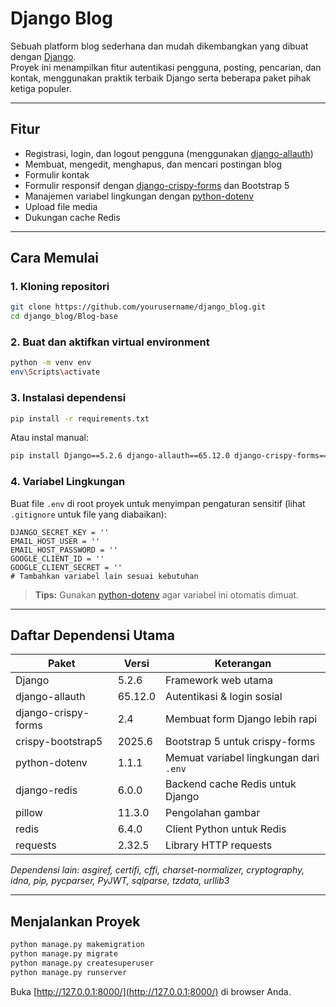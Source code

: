 # Django Blog

Sebuah platform blog sederhana dan mudah dikembangkan yang dibuat dengan [Django](https://www.djangoproject.com/).  
Proyek ini menampilkan fitur autentikasi pengguna, posting, pencarian, dan kontak, menggunakan praktik terbaik Django serta beberapa paket pihak ketiga populer.

---

## Fitur

- Registrasi, login, dan logout pengguna (menggunakan [django-allauth](https://docs.allauth.org/))
- Membuat, mengedit, menghapus, dan mencari postingan blog
- Formulir kontak
- Formulir responsif dengan [django-crispy-forms](https://django-crispy-forms.readthedocs.io/) dan Bootstrap 5
- Manajemen variabel lingkungan dengan [python-dotenv](https://github.com/theskumar/python-dotenv)
- Upload file media
- Dukungan cache Redis

---

## Cara Memulai

### 1. Kloning repositori

```sh
git clone https://github.com/yourusername/django_blog.git
cd django_blog/Blog-base
```

### 2. Buat dan aktifkan virtual environment

```sh
python -m venv env
env\Scripts\activate
```

### 3. Instalasi dependensi

```sh
pip install -r requirements.txt
```

Atau instal manual:

```sh
pip install Django==5.2.6 django-allauth==65.12.0 django-crispy-forms==2.4 crispy-bootstrap5==2025.6 python-dotenv==1.1.1 django-redis==6.0.0 pillow==11.3.0 redis==6.4.0 requests==2.32.5
```

### 4. Variabel Lingkungan

Buat file `.env` di root proyek untuk menyimpan pengaturan sensitif (lihat `.gitignore` untuk file yang diabaikan):

```
DJANGO_SECRET_KEY = ''
EMAIL_HOST_USER = ''
EMAIL_HOST_PASSWORD = ''
GOOGLE_CLIENT_ID = ''
GOOGLE_CLIENT_SECRET = ''
# Tambahkan variabel lain sesuai kebutuhan
```

> **Tips:** Gunakan [python-dotenv](https://github.com/theskumar/python-dotenv) agar variabel ini otomatis dimuat.

---

## Daftar Dependensi Utama

| Paket                | Versi     | Keterangan                                    |
|----------------------|-----------|-----------------------------------------------|
| Django               | 5.2.6     | Framework web utama                           |
| django-allauth       | 65.12.0   | Autentikasi & login sosial                    |
| django-crispy-forms  | 2.4       | Membuat form Django lebih rapi                |
| crispy-bootstrap5    | 2025.6    | Bootstrap 5 untuk crispy-forms                |
| python-dotenv        | 1.1.1     | Memuat variabel lingkungan dari `.env`        |
| django-redis         | 6.0.0     | Backend cache Redis untuk Django              |
| pillow               | 11.3.0    | Pengolahan gambar                             |
| redis                | 6.4.0     | Client Python untuk Redis                     |
| requests             | 2.32.5    | Library HTTP requests                         |

_Dependensi lain: asgiref, certifi, cffi, charset-normalizer, cryptography, idna, pip, pycparser, PyJWT, sqlparse, tzdata, urllib3_

---

## Menjalankan Proyek

```sh
python manage.py makemigration
python manage.py migrate
python manage.py createsuperuser
python manage.py runserver
```

Buka [http://127.0.0.1:8000/](http://127.0.0.1:8000/) di browser Anda.
